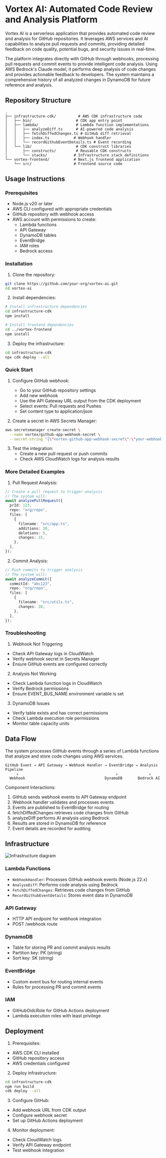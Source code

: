 # Vortex AI: Automated Code Review and Analysis Platform

Vortex AI is a serverless application that provides automated code review and analysis for GitHub repositories. It leverages AWS services and AI capabilities to analyze pull requests and commits, providing detailed feedback on code quality, potential bugs, and security issues in real-time.

The platform integrates directly with GitHub through webhooks, processing pull requests and commit events to provide intelligent code analysis. Using AWS Bedrock's Claude model, it performs deep analysis of code changes and provides actionable feedback to developers. The system maintains a comprehensive history of all analyzed changes in DynamoDB for future reference and analysis.

## Repository Structure

```
.
├── infrastructure-cdk/          # AWS CDK infrastructure code
│   ├── bin/                    # CDK app entry point
│   ├── lambda/                 # Lambda function implementations
│   │   ├── analyzeDiff.ts      # AI-powered code analysis
│   │   ├── fetchDiffedChanges.ts # GitHub diff retrieval
│   │   ├── index.ts           # Webhook handler
│   │   └── recordGithubEventDetails.ts # Event recording
│   └── lib/                    # CDK construct libraries
│       ├── constructs/         # Reusable CDK constructs
│       └── stacks/            # Infrastructure stack definitions
└── vortex-frontend/           # Next.js frontend application
    └── src/                   # Frontend source code
```

## Usage Instructions

### Prerequisites

- Node.js v20 or later
- AWS CLI configured with appropriate credentials
- GitHub repository with webhook access
- AWS account with permissions to create:
  - Lambda functions
  - API Gateway
  - DynamoDB tables
  - EventBridge
  - IAM roles
  - Bedrock access

### Installation

1. Clone the repository:

```bash
git clone https://github.com/your-org/vortex-ai.git
cd vortex-ai
```

2. Install dependencies:

```bash
# Install infrastructure dependencies
cd infrastructure-cdk
npm install

# Install frontend dependencies
cd ../vortex-frontend
npm install
```

3. Deploy the infrastructure:

```bash
cd infrastructure-cdk
npx cdk deploy --all
```

### Quick Start

1. Configure GitHub webhook:

   - Go to your GitHub repository settings
   - Add new webhook
   - Use the API Gateway URL output from the CDK deployment
   - Select events: Pull requests and Pushes
   - Set content type to application/json

2. Create a secret in AWS Secrets Manager:

```bash
aws secretsmanager create-secret \
  --name vortex/github-app-webhook-secret \
  --secret-string "{\"vortex-github-app-webhook-secret\":\"your-webhook-secret\"}"
```

3. Test the integration:
   - Create a new pull request or push commits
   - Check AWS CloudWatch logs for analysis results

### More Detailed Examples

1. Pull Request Analysis:

```typescript
// Create a pull request to trigger analysis
// The system will:
await analyzePullRequest({
  prId: 123,
  repo: "org/repo",
  files: [
    {
      filename: "src/app.ts",
      additions: 10,
      deletions: 5,
      changes: 15,
    },
  ],
});
```

2. Commit Analysis:

```typescript
// Push commits to trigger analysis
// The system will:
await analyzeCommit({
  commitId: "abc123",
  repo: "org/repo",
  files: [
    {
      filename: "src/utils.ts",
      changes: 20,
    },
  ],
});
```

### Troubleshooting

1. Webhook Not Triggering

- Check API Gateway logs in CloudWatch
- Verify webhook secret in Secrets Manager
- Ensure GitHub events are configured correctly

2. Analysis Not Working

- Check Lambda function logs in CloudWatch
- Verify Bedrock permissions
- Ensure EVENT_BUS_NAME environment variable is set

3. DynamoDB Issues

- Verify table exists and has correct permissions
- Check Lambda execution role permissions
- Monitor table capacity units

## Data Flow

The system processes GitHub events through a series of Lambda functions that analyze and store code changes using AWS services.

```ascii
GitHub Event → API Gateway → Webhook Handler → EventBridge → Analysis Pipeline
     ↓                                            ↓              ↓
  Webhook                                    DynamoDB       Bedrock AI
```

Component Interactions:

1. GitHub sends webhook events to API Gateway endpoint
2. Webhook handler validates and processes events
3. Events are published to EventBridge for routing
4. fetchDiffedChanges retrieves code changes from GitHub
5. analyzeDiff performs AI analysis using Bedrock
6. Results are stored in DynamoDB for reference
7. Event details are recorded for auditing

## Infrastructure

![Infrastructure diagram](./docs/vortex-architecture-diagram-v1.png)

### Lambda Functions

- `WebhookHandler`: Processes GitHub webhook events (Node.js 22.x)
- `AnalyzeDiff`: Performs code analysis using Bedrock
- `FetchDiffedChanges`: Retrieves code changes from GitHub
- `RecordGithubEventDetails`: Stores event data in DynamoDB

### API Gateway

- HTTP API endpoint for webhook integration
- POST /webhook route

### DynamoDB

- Table for storing PR and commit analysis results
- Partition key: PK (string)
- Sort key: SK (string)

### EventBridge

- Custom event bus for routing internal events
- Rules for processing PR and commit events

### IAM

- GitHubOidcRole for GitHub Actions deployment
- Lambda execution roles with least privilege

## Deployment

1. Prerequisites:

- AWS CDK CLI installed
- GitHub repository access
- AWS credentials configured

2. Deploy infrastructure:

```bash
cd infrastructure-cdk
npm run build
cdk deploy --all
```

3. Configure GitHub:

- Add webhook URL from CDK output
- Configure webhook secret
- Set up GitHub Actions deployment

4. Monitor deployment:

- Check CloudWatch logs
- Verify API Gateway endpoint
- Test webhook integration
